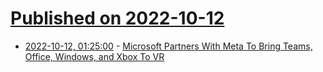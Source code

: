 # [Published on 2022-10-12](index.md)

* [2022-10-12, 01:25:00](https://meta.slashdot.org/story/22/10/11/2342249/microsoft-partners-with-meta-to-bring-teams-office-windows-and-xbox-to-vr?utm_source=rss1.0mainlinkanon&utm_medium=feed) - [Microsoft Partners With Meta To Bring Teams, Office, Windows, and Xbox To VR](https://meta.slashdot.org/story/22/10/11/2342249/microsoft-partners-with-meta-to-bring-teams-office-windows-and-xbox-to-vr?utm_source=rss1.0mainlinkanon&utm_medium=feed)
